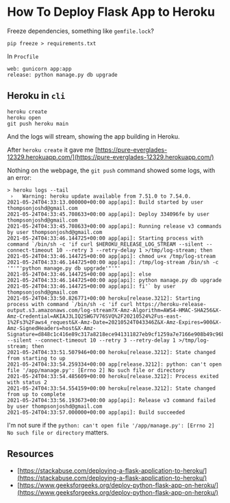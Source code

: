 # How To Deploy Flask App to Heroku

Freeze dependencies, something like `gemfile.lock`?

```
pip freeze > requirements.txt
```

In `Procfile`

```
web: gunicorn app:app
release: python manage.py db upgrade
```

## Heroku in `cli`

```
heroku create
heroku open
git push heroku main
```

And the logs will stream, showing the app building in Heroku.

After `heroku create` it gave me [https://pure-everglades-12329.herokuapp.com/](https://pure-everglades-12329.herokuapp.com/)

Nothing on the webpage, the `git push` command showed some logs, with an error:

```
> heroku logs --tail
 ›   Warning: heroku update available from 7.51.0 to 7.54.0.
2021-05-24T04:33:13.000000+00:00 app[api]: Build started by user thompsonjoshd@gmail.com
2021-05-24T04:33:45.708633+00:00 app[api]: Deploy 334096fe by user thompsonjoshd@gmail.com
2021-05-24T04:33:45.708633+00:00 app[api]: Running release v3 commands by user thompsonjoshd@gmail.com
2021-05-24T04:33:46.144725+00:00 app[api]: Starting process with command `/bin/sh -c 'if curl $HEROKU_RELEASE_LOG_STREAM --silent --connect-timeout 10 --retry 3 --retry-delay 1 >/tmp/log-stream; then
2021-05-24T04:33:46.144725+00:00 app[api]: chmod u+x /tmp/log-stream
2021-05-24T04:33:46.144725+00:00 app[api]: /tmp/log-stream /bin/sh -c '"'"'python manage.py db upgrade'"'"'
2021-05-24T04:33:46.144725+00:00 app[api]: else
2021-05-24T04:33:46.144725+00:00 app[api]: python manage.py db upgrade
2021-05-24T04:33:46.144725+00:00 app[api]: fi'` by user thompsonjoshd@gmail.com
2021-05-24T04:33:50.826771+00:00 heroku[release.3212]: Starting process with command `/bin/sh -c 'if curl https://heroku-release-output.s3.amazonaws.com/log-stream?X-Amz-Algorithm=AWS4-HMAC-SHA256&X-Amz-Credential=AKIAJ3LIQ2SWG7V76SVQ%2F20210524%2Fus-east-1%2Fs3%2Faws4_request&X-Amz-Date=20210524T043346Z&X-Amz-Expires=900&X-Amz-SignedHeaders=host&X-Amz-Signature=d848c1c416e89c317a8218ece941311827eb9cf1259a7e7166e908b49c96bc75 --silent --connect-timeout 10 --retry 3 --retry-delay 1 >/tmp/log-stream; then
2021-05-24T04:33:51.507946+00:00 heroku[release.3212]: State changed from starting to up
2021-05-24T04:33:54.259334+00:00 app[release.3212]: python: can't open file '/app/manage.py': [Errno 2] No such file or directory
2021-05-24T04:33:54.485609+00:00 heroku[release.3212]: Process exited with status 2
2021-05-24T04:33:54.554159+00:00 heroku[release.3212]: State changed from up to complete
2021-05-24T04:33:56.193673+00:00 app[api]: Release v3 command failed by user thompsonjoshd@gmail.com
2021-05-24T04:33:57.000000+00:00 app[api]: Build succeeded
```

I'm not sure if the `python: can't open file '/app/manage.py': [Errno 2] No such file or directory` matters.


## Resources

- [https://stackabuse.com/deploying-a-flask-application-to-heroku/](https://stackabuse.com/deploying-a-flask-application-to-heroku/)
- [https://www.geeksforgeeks.org/deploy-python-flask-app-on-heroku/](https://www.geeksforgeeks.org/deploy-python-flask-app-on-heroku/)
